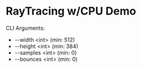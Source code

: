 RayTracing w/CPU Demo
===

CLI Arguments:
- --width \<int\> (min: 512)
- --height \<int\> (min: 384)
- --samples \<int\> (min: 0)
- --bounces \<int\> (min: 0)
